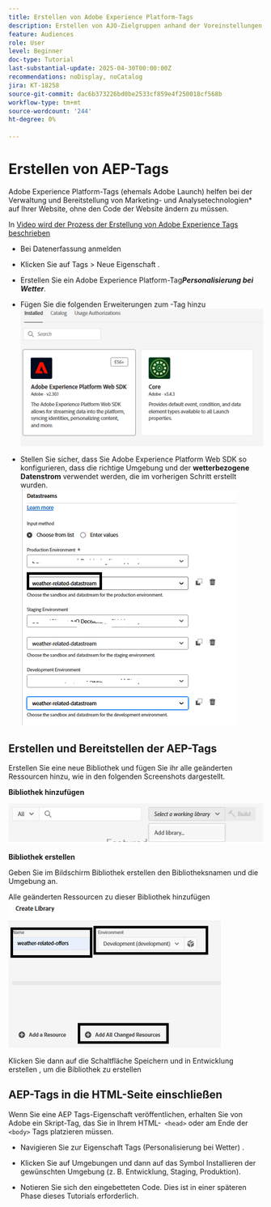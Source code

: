 ```yaml
---
title: Erstellen von Adobe Experience Platform-Tags
description: Erstellen von AJO-Zielgruppen anhand der Voreinstellungen für Benutzerinvestitionen (Aktien, Anleihen, CDs)
feature: Audiences
role: User
level: Beginner
doc-type: Tutorial
last-substantial-update: 2025-04-30T00:00:00Z
recommendations: noDisplay, noCatalog
jira: KT-18258
source-git-commit: dac6b373226bd0be2533cf859e4f250018cf568b
workflow-type: tm+mt
source-wordcount: '244'
ht-degree: 0%

---
```


# Erstellen von AEP-Tags

Adobe Experience Platform-Tags (ehemals Adobe Launch) helfen bei der Verwaltung und Bereitstellung von Marketing- und Analysetechnologien* auf Ihrer Website, ohne den Code der Website ändern zu müssen.

In [ Video wird der Prozess der Erstellung von Adobe Experience Tags beschrieben](https://experienceleague.adobe.com/de/playlists/experience-platform-get-started-with-tags)

* Bei Datenerfassung anmelden
* Klicken Sie auf Tags > Neue Eigenschaft .
* Erstellen Sie ein Adobe Experience Platform-Tag _&#x200B;**Personalisierung bei Wetter**&#x200B;_.

* Fügen Sie die folgenden Erweiterungen zum -Tag hinzu
  ![tags-extensions](assets/tags-extensions1.png)

* Stellen Sie sicher, dass Sie Adobe Experience Platform Web SDK so konfigurieren, dass die richtige Umgebung und der **wetterbezogene Datenstrom** verwendet werden, die im vorherigen Schritt erstellt wurden.
  ![web-sdk-configuration](assets/tags-extensions.png)



## Erstellen und Bereitstellen der AEP-Tags


Erstellen Sie eine neue Bibliothek und fügen Sie ihr alle geänderten Ressourcen hinzu, wie in den folgenden Screenshots dargestellt.

**Bibliothek hinzufügen**

![new-library](assets/tag-add-library.png)

**Bibliothek erstellen**

Geben Sie im Bildschirm Bibliothek erstellen den Bibliotheksnamen und die Umgebung an.

Alle geänderten Ressourcen zu dieser Bibliothek hinzufügen
![tag-library](assets/tag-build-library.png)

Klicken Sie dann auf die Schaltfläche Speichern und in Entwicklung erstellen , um die Bibliothek zu erstellen

## AEP-Tags in die HTML-Seite einschließen

Wenn Sie eine AEP Tags-Eigenschaft veröffentlichen, erhalten Sie von Adobe ein Skript-Tag, das Sie in Ihrem HTML-``` <head>``` oder am Ende der ``` <body>``` Tags platzieren müssen.

* Navigieren Sie zur Eigenschaft Tags (Personalisierung bei Wetter) .

* Klicken Sie auf Umgebungen und dann auf das Symbol Installieren der gewünschten Umgebung (z. B. Entwicklung, Staging, Produktion).

* Notieren Sie sich den eingebetteten Code. Dies ist in einer späteren Phase dieses Tutorials erforderlich.
